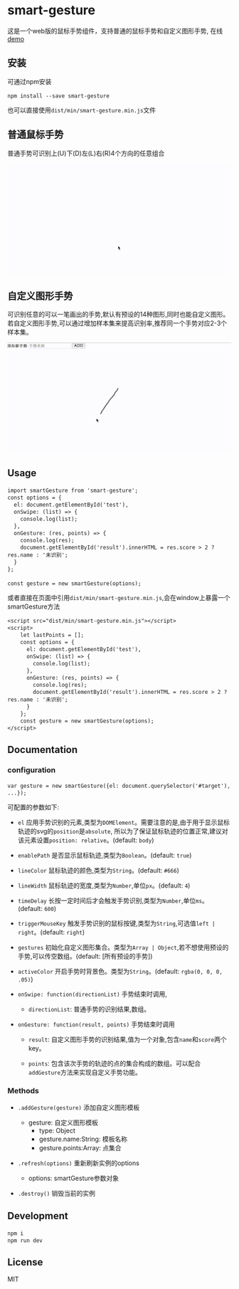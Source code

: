 # smart-gesture

这是一个web版的鼠标手势组件，支持普通的鼠标手势和自定义图形手势, 在线 [demo](https://elemefe.github.io/smart-gesture/)

## 安装

可通过npm安装

```
npm install --save smart-gesture
```

也可以直接使用`dist/min/smart-gesture.min.js`文件

## 普通鼠标手势

普通手势可识别上(U)下(D)左(L)右(R)4个方向的任意组合

![basic-gesture](images/basic-gesture.gif)

## 自定义图形手势

可识别任意的可以一笔画出的手势,默认有预设的14种图形,同时也能自定义图形。若自定义图形手势,可以通过增加样本集来提高识别率,推荐同一个手势对应2-3个样本集。

![smart-gesture](images/smart-gesture.gif)

## Usage

```
import smartGesture from 'smart-gesture';
const options = {
  el: document.getElementById('test'),             
  onSwipe: (list) => {
    console.log(list);
  },
  onGesture: (res, points) => {
    console.log(res);
    document.getElementById('result').innerHTML = res.score > 2 ? res.name : '未识别';
  }
};

const gesture = new smartGesture(options);
```

或者直接在页面中引用`dist/min/smart-gesture.min.js`,会在window上暴露一个smartGesture方法
```
<script src="dist/min/smart-gesture.min.js"></script>
<script>
    let lastPoints = [];
    const options = {
      el: document.getElementById('test'),             
      onSwipe: (list) => {
        console.log(list);
      },
      onGesture: (res, points) => {
        console.log(res);
        document.getElementById('result').innerHTML = res.score > 2 ? res.name : '未识别';
      }
    };
    const gesture = new smartGesture(options);
</script>
```

## Documentation

### configuration

```
var gesture = new smartGesture({el: document.querySelector('#target'), ...});
```

可配置的参数如下:

- `el` 应用手势识别的元素,类型为`DOMElement`。需要注意的是,由于用于显示鼠标轨迹的svg的`position`是`absolute`,
所以为了保证鼠标轨迹的位置正常,建议对该元素设置`position: relative`。(default: `body`)

- `enablePath` 是否显示鼠标轨迹,类型为`Boolean`。(default: `true`)

- `lineColor` 鼠标轨迹的颜色,类型为`String`。(default: `#666`)

- `lineWidth` 鼠标轨迹的宽度,类型为`Number`,单位`px`。(default: `4`)

- `timeDelay` 长按一定时间后才会触发手势识别,类型为`Number`,单位`ms`。(default: `600`)

- `triggerMouseKey` 触发手势识别的鼠标按键,类型为`String`,可选值`left | right`。(default: `right`)

- `gestures` 初始化自定义图形集合。类型为`Array | Object`,若不想使用预设的手势,可以传空数组。(default: [所有预设的手势])

- `activeColor` 开启手势时背景色。类型为`String`。(default: `rgba(0, 0, 0, .05)`)

- `onSwipe: function(directionList)` 手势结束时调用, 

    - `directionList`: 普通手势的识别结果,数组。


- `onGesture: function(result, points)` 手势结束时调用

    - `result`: 自定义图形手势的识别结果,值为一个对象,包含`name`和`score`两个key。
    
    - `points`: 包含该次手势的轨迹的点的集合构成的数组。可以配合`addGesture`方法来实现自定义手势功能。


### Methods

- `.addGesture(gesture)` 添加自定义图形模板
    - gesture: 自定义图形模板
        - type: Object
        - gesture.name:String: 模板名称
        - gesture.points:Array: 点集合

- `.refresh(options)` 重新刷新实例的options

    - options: smartGesture参数对象

- `.destroy()` 销毁当前的实例

## Development

```
npm i
npm run dev
```

## License

MIT
